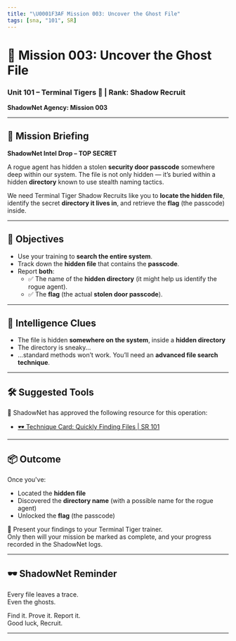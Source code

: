 ```yaml
---
title: "\U0001F3AF Mission 003: Uncover the Ghost File"
tags: [sna, "101", SR]
---
```


# 🎯 Mission 003: Uncover the Ghost File

### Unit 101 – Terminal Tigers 🐯 | Rank: Shadow Recruit

**ShadowNet Agency: Mission 003**

---

## 🧠 Mission Briefing

**ShadowNet Intel Drop – TOP SECRET**

A rogue agent has hidden a stolen **security door passcode** somewhere deep within our system. The file is not only hidden — it’s buried within a hidden **directory** known to use stealth naming tactics.

We need Terminal Tiger Shadow Recruits like you to **locate the hidden file**, identify the secret **directory it lives in**, and retrieve the **flag** (the passcode) inside.

---

## 🎯 Objectives

- Use your training to **search the entire system**.
- Track down the **hidden file** that contains the **passcode**.
- Report **both**:
  - ✅ The name of the **hidden directory** (it might help us identify the rogue agent).
  - ✅ The **flag** (the actual **stolen door passcode**).

---

## 🧩 Intelligence Clues

- The file is hidden **somewhere on the system**, inside a **hidden directory**
- The directory is sneaky...
- ...standard methods won’t work. You’ll need an **advanced file search technique**.

---

## 🛠️ Suggested Tools

📎 ShadowNet has approved the following resource for this operation:

- [🕶️ Technique Card: Quickly Finding Files | SR 101](u101-sr-003-training.md)

---

## 📦 Outcome

Once you've:

- Located the **hidden file**
- Discovered the **directory name** (with a possible name for the rogue agent)
- Unlocked the **flag** (the passcode)

🧾 Present your findings to your Terminal Tiger trainer.  
Only then will your mission be marked as complete, and your progress recorded in the ShadowNet logs.

---

## 🕶️ ShadowNet Reminder

Every file leaves a trace.  
Even the ghosts.

Find it. Prove it. Report it.  
Good luck, Recruit.

---

